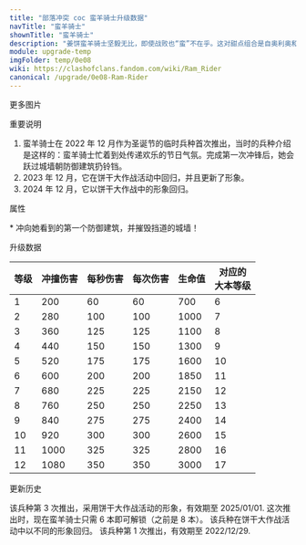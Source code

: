 ```yaml
---
title: "部落冲突 coc 蛮羊骑士升级数据"
navTitle: "蛮羊骑士"
shownTitle: "蛮羊骑士"
description: "姜饼蛮羊骑士坚毅无比，即使战败也“蛮”不在乎。这对甜点组合是自奥利奥和牛奶以来的最佳搭档，城墙在她面前就像烤焦的饼干一样，一碰就碎。"
module: upgrade-temp
imgFolder: temp/0e08
wiki: https://clashofclans.fandom.com/wiki/Ram_Rider
canonical: /upgrade/0e08-Ram-Rider
---
```


<UnitInfo :folder="$frontmatter.imgFolder" imgSrc="Ram_Rider_info.png" :imgAlt="$frontmatter.navTitle" :description="$frontmatter.description" />

<SmallTitle>更多图片</SmallTitle>

<Panel>
    <UnitImgGroup :folder="$frontmatter.imgFolder">
        <UnitImg imgTitle="所有等级 (2023 版)" imgSrc="Ram_Rider1.png" />
        <UnitImg imgTitle="所有等级 (2022 版)" imgSrc="Ram_Rider_2022_lvl1.png" />
        <UnitImg imgTitle="宣传图 (2022 版)" imgSrc="Ram_Rider_2022_thumb.png" imgHd="Ram_Rider_2022.png" />
    </UnitImgGroup>
</Panel>

<SmallTitle>重要说明</SmallTitle>

1. 蛮羊骑士在 2022 年 12 月作为圣诞节的临时兵种首次推出，当时的兵种介绍是这样的：蛮羊骑士忙着到处传递欢乐的节日气氛。完成第一次冲锋后，她会跃过城墙朝防御建筑扔铃铛。
2. 2023 年 12 月，它在饼干大作战活动中回归，并且更新了形象。
4. 2024 年 12 月，它以饼干大作战中的形象回归。

<SmallTitle>属性</SmallTitle>

<UnitProperties>
    <UnitProperty pKey="部队类型" pValue="地面近战单位" />
    <UnitProperty pKey="攻击偏好" pValue="防御建筑 (偏好类型 1)" :isDefensePreferredTroop="true" />
    <UnitProperty pKey="伤害类型" pValue="单体伤害" />
    <UnitProperty pKey="攻击的目标" pValue="仅地面目标" />
    <UnitProperty pKey="占据人口" pValue="12" />
    <UnitProperty pKey="移动速度" pValue="2.8 格/秒" />
    <UnitProperty pKey="攻击速度" pValue="1 秒/次" />
    <UnitProperty pKey="攻击距离" pValue="3.5 格" />
    <UnitProperty pKey="所需训练营等级" pValue="1" />
    <UnitProperty pKey="所需大本等级" pValue="6" />
    <UnitProperty pKey="特殊技能" pValue="蛮羊冲锋！<sup>*</sup>" />
    <UnitProperty pKey="训练时间" pValue="60" trainingSystem="2022" />
</UnitProperties>

\* 冲向她看到的第一个防御建筑，并摧毁挡道的城墙！

<SmallTitle>升级数据</SmallTitle>

<UnitTable>

| 等级 | 冲撞伤害 | 每秒伤害 | 每次伤害 | 生命值 |对应的<br>大本等级|
|  --- |  ----   |  ----   |   ----   |  ----  |       ---      |
|   1  |   200   |    60   |     60   |   700  |        6       |
|   2  |   280   |   100   |    100   |  1000  |        7       |
|   3  |   360   |   125   |    125   |  1100  |        8       |
|   4  |   440   |   150   |    150   |  1300  |        9       |
|   5  |   520   |   175   |    175   |  1600  |       10       |
|   6  |   600   |   200   |    200   |  1850  |       11       |
|   7  |   680   |   225   |    225   |  2150  |       12       |
|   8  |   760   |   250   |    250   |  2250  |       13       |
|   9  |   840   |   275   |    275   |  2400  |       14       |
|  10  |   920   |   300   |    300   |  2600  |       15       |
|  11  |  1000   |   325   |    325   |  2800  |       16       |
|  12  |  1080   |   350   |    350   |  3000  |       17       |
</UnitTable>

<SmallTitle>更新历史</SmallTitle>

<Timeline>
    <TimelineItem date="2024/12/11">
        <TimelineRow>该兵种第 3 次推出，采用饼干大作战活动的形象，有效期至 2025/01/01.</TimelineRow>
        <TimelineRow>这次推出时，现在蛮羊骑士只需 6 本即可解锁（之前是 8 本）。</TimelineRow>
    </TimelineItem>
    <TimelineItem date="2023/12">
        <TimelineRow>该兵种在饼干大作战活动中以不同的形象回归。</TimelineRow>
    </TimelineItem>
    <TimelineItem date="2022/12/12">
        <TimelineRow>该兵种第 1 次推出，有效期至 2022/12/29.</TimelineRow>
    </TimelineItem>
    <TimelineItem :historyBottom="true" />
</Timeline>